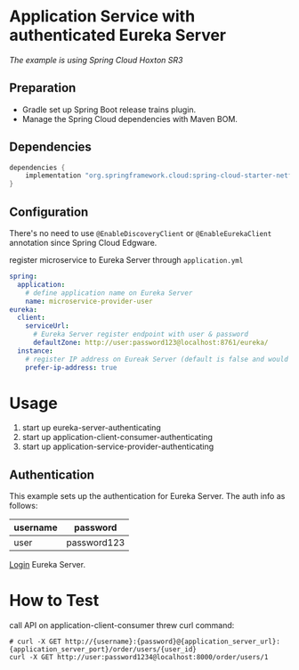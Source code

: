 # Application Service with authenticated Eureka Server
_The example is using Spring Cloud Hoxton SR3_

## Preparation
- Gradle set up Spring Boot release trains plugin.
- Manage the Spring Cloud dependencies with Maven BOM.

## Dependencies
```groovy
dependencies {
    implementation "org.springframework.cloud:spring-cloud-starter-netflix-eureka-client"
}
```
## Configuration
There's no need to use `@EnableDiscoveryClient` or `@EnableEurekaClient` annotation since Spring Cloud Edgware.

register microservice to Eureka Server through `application.yml`
```yaml
spring:
  application:
    # define application name on Eureka Server
    name: microservice-provider-user 
eureka:
  client:
    serviceUrl:
      # Eureka Server register endpoint with user & password
      defaultZone: http://user:password123@localhost:8761/eureka/
  instance:
    # register IP address on Eureak Server (default is false and would register host name instead)
    prefer-ip-address: true
```

# Usage
1. start up eureka-server-authenticating
2. start up application-client-consumer-authenticating
3. start up application-service-provider-authenticating

## Authentication
This example sets up the authentication for Eureka Server. The auth info as follows:

| username | password |
|---|---|
| user | password123 |

[Login](http://localhost:8761) Eureka Server.

# How to Test
call API on application-client-consumer threw curl command:
```shell script
# curl -X GET http://{username}:{password}@{application_server_url}:{application_server_port}/order/users/{user_id}
curl -X GET http://user:password1234@localhost:8000/order/users/1
```